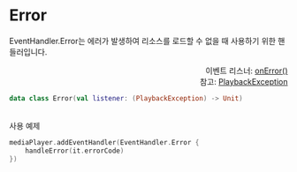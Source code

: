 # Error

EventHandler.Error는 에러가 발생하여 리소스를 로드할 수 없을 때 사용하기 위한 핸들러입니다.

<div align="right">
이벤트 리스너: <a href="../event_listeners/on_error.md">onError()</a><br>
참고: <a href="https://developer.android.com/reference/kotlin/androidx/media3/common/PlaybackException">PlaybackException</a>
</div>

```kotlin
data class Error(val listener: (PlaybackException) -> Unit)
```

\
사용 예제
```kotlin
mediaPlayer.addEventHandler(EventHandler.Error {
    handleError(it.errorCode)
})
```